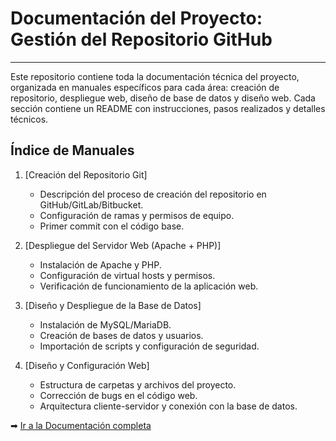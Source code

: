 # Documentación del Proyecto: Gestión del Repositorio GitHub

---



Este repositorio contiene toda la documentación técnica del proyecto, organizada en manuales específicos para cada área: creación de repositorio, despliegue web, diseño de base de datos y diseño web. Cada sección contiene un README con instrucciones, pasos realizados y detalles técnicos.

## Índice de Manuales

1. [Creación del Repositorio Git]  
   - Descripción del proceso de creación del repositorio en GitHub/GitLab/Bitbucket.
   - Configuración de ramas y permisos de equipo.
   - Primer commit con el código base.

2. [Despliegue del Servidor Web (Apache + PHP)] 
   - Instalación de Apache y PHP.  
   - Configuración de virtual hosts y permisos.  
   - Verificación de funcionamiento de la aplicación web.  

3. [Diseño y Despliegue de la Base de Datos]
   - Instalación de MySQL/MariaDB.  
   - Creación de bases de datos y usuarios.  
   - Importación de scripts y configuración de seguridad.  

4. [Diseño y Configuración Web]  
   - Estructura de carpetas y archivos del proyecto.  
   - Corrección de bugs en el código web.  
   - Arquitectura cliente-servidor y conexión con la base de datos.
  
➡ [Ir a la Documentación completa](docs/README.md)
